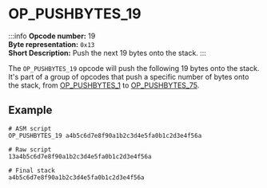 # OP_PUSHBYTES_19
:::info
**Opcode number:** 19  
**Byte representation:** `0x13`  
**Short Description:** Push the next 19 bytes onto the stack. 
:::

The `OP_PUSHBYTES_19` opcode will push the following 19 bytes onto the stack. It's part of a group of opcodes that push a specific number of bytes onto the stack, from [OP_PUSHBYTES_1](./OP_PUSHBYTES_1.md) to [OP_PUSHBYTES_75](./OP_PUSHBYTES_75.md).

## Example
```shell
# ASM script
OP_PUSHBYTES_19 a4b5c6d7e8f90a1b2c3d4e5fa0b1c2d3e4f56a

# Raw script
13a4b5c6d7e8f90a1b2c3d4e5fa0b1c2d3e4f56a

# Final stack
a4b5c6d7e8f90a1b2c3d4e5fa0b1c2d3e4f56a
```
